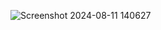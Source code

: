 ![Screenshot 2024-08-11 140627](https://github.com/user-attachments/assets/c85882e9-53e0-4caf-9a13-33c2ad916b99)

